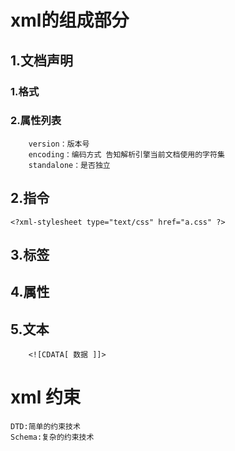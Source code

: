 # xml的组成部分
## 1.文档声明 
### 1.格式<?xml version='1.0' ?>
### 2.属性列表
        version：版本号 
        encoding：编码方式 告知解析引擎当前文档使用的字符集 
        standalone：是否独立 
## 2.指令
    <?xml-stylesheet type="text/css" href="a.css" ?>
## 3.标签
## 4.属性
## 5.文本 
        <![CDATA[ 数据 ]]>

# xml 约束
    DTD:简单的约束技术
    Schema:复杂的约束技术